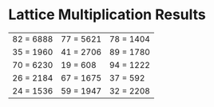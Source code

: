 # Lattice Multiplication Results

|   |   |   |
|---|---|---|
| 82 = 6888 | 77 = 5621 | 78 = 1404 |
| 35 = 1960 | 41 = 2706 | 89 = 1780 |
| 70 = 6230 | 19 = 608 | 94 = 1222 |
| 26 = 2184 | 67 = 1675 | 37 = 592 |
| 24 = 1536 | 59 = 1947 | 32 = 2208 |
